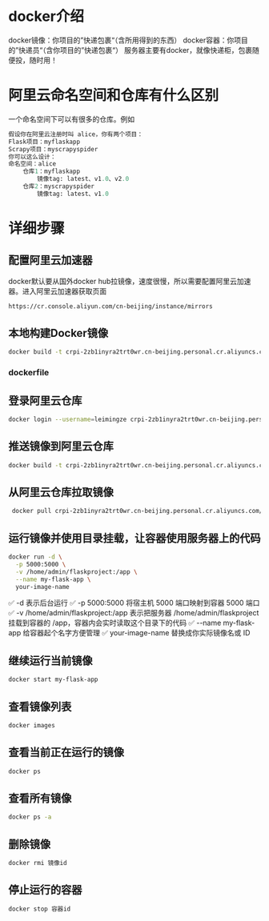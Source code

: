 # docker介绍
docker镜像：你项目的”快递包裹“（含所用得到的东西）
docker容器：你项目的”快递员“（含你项目的”快递包裹“）
服务器主要有docker，就像快递柜，包裹随便投，随时用！
# 阿里云命名空间和仓库有什么区别
一个命名空间下可以有很多的仓库。例如
```py
假设你在阿里云注册时叫 alice，你有两个项目：
Flask项目：myflaskapp
Scrapy项目：myscrapyspider
你可以这么设计：
命名空间：alice
    仓库1：myflaskapp
        镜像tag: latest、v1.0、v2.0
    仓库2：myscrapyspider
        镜像tag: latest、v1.0
```
# 详细步骤
## 配置阿里云加速器
docker默认要从国外docker hub拉镜像，速度很慢，所以需要配置阿里云加速器。进入阿里云加速器获取页面
```Bash
https://cr.console.aliyun.com/cn-beijing/instance/mirrors
```

## 本地构建Docker镜像
```Bash
docker build -t crpi-2zb1inyra2trt0wr.cn-beijing.personal.cr.aliyuncs.com/你的命名空间/你的仓库名:tag .
```
### dockerfile
## 登录阿里云仓库
```Bash
docker login --username=leimingze crpi-2zb1inyra2trt0wr.cn-beijing.personal.cr.aliyuncs.com
```
## 推送镜像到阿里云仓库
```Bash
docker build -t crpi-2zb1inyra2trt0wr.cn-beijing.personal.cr.aliyuncs.com/你的命名空间/你的仓库名:tag .
```
## 从阿里云仓库拉取镜像
```Bash
 docker pull crpi-2zb1inyra2trt0wr.cn-beijing.personal.cr.aliyuncs.com/lei_ali/flask:[tag]
```
## 运行镜像并使用目录挂载，让容器使用服务器上的代码
```Bash
docker run -d \
  -p 5000:5000 \
  -v /home/admin/flaskproject:/app \
  --name my-flask-app \
  your-image-name
```
✅ -d 表示后台运行
✅ -p 5000:5000 将宿主机 5000 端口映射到容器 5000 端口
✅ -v /home/admin/flaskproject:/app 表示把服务器 /home/admin/flaskproject 挂载到容器的 /app，容器内会实时读取这个目录下的代码
✅ --name my-flask-app 给容器起个名字方便管理
✅ your-image-name 替换成你实际镜像名或 ID
## 继续运行当前镜像
```Bash
docker start my-flask-app
```
## 查看镜像列表
```Bash
docker images
```
## 查看当前正在运行的镜像
```Bash
docker ps
```
## 查看所有镜像
```Bash
docker ps -a
```
## 删除镜像
```Bash
docker rmi 镜像id
```
## 停止运行的容器
```Bash
docker stop 容器id
```